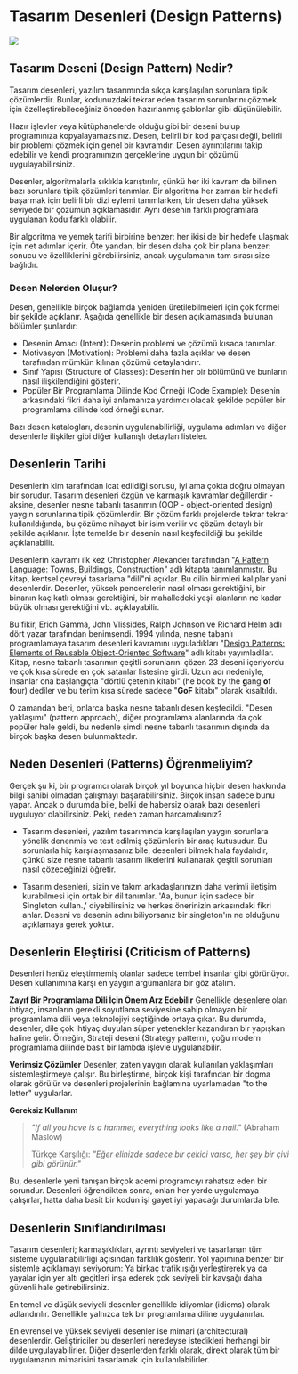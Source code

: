 ﻿# Tasarım Desenleri (Design Patterns)
![](![](https://refactoring.guru/images/refactoring/content/refactoring-2x.png))
## Tasarım Deseni (Design Pattern) Nedir?
Tasarım desenleri, yazılım tasarımında sıkça karşılaşılan sorunlara tipik çözümlerdir. Bunlar, kodunuzdaki tekrar eden tasarım sorunlarını çözmek için özelleştirebileceğiniz önceden hazırlanmış şablonlar gibi düşünülebilir.

 Hazır işlevler veya kütüphanelerde olduğu gibi bir deseni bulup programınıza kopyalayamazsınız. Desen, belirli bir kod parçası değil, belirli bir problemi çözmek için genel bir kavramdır. Desen ayrıntılarını takip edebilir ve kendi programınızın gerçeklerine uygun bir çözümü uygulayabilirsiniz.

Desenler, algoritmalarla sıklıkla karıştırılır, çünkü her iki kavram da bilinen bazı sorunlara tipik çözümleri tanımlar. Bir algoritma her zaman bir hedefi başarmak için belirli bir dizi eylemi tanımlarken, bir desen daha yüksek seviyede bir çözümün açıklamasıdır. Aynı desenin farklı programlara uygulanan kodu farklı olabilir.

Bir algoritma ve yemek tarifi birbirine benzer: her ikisi de bir hedefe ulaşmak için net adımlar içerir. Öte yandan, bir desen daha çok bir plana benzer: sonucu ve özelliklerini görebilirsiniz, ancak uygulamanın tam sırası size bağlıdır.

### Desen Nelerden Oluşur?
Desen, genellikle birçok bağlamda yeniden üretilebilmeleri için çok formel bir şekilde açıklanır. Aşağıda genellikle bir desen açıklamasında bulunan bölümler şunlardır:

-  Desenin Amacı (Intent): Desenin problemi ve çözümü kısaca tanımlar.
- Motivasyon (Motivation): Problemi daha fazla açıklar ve desen tarafından mümkün kılınan çözümü detaylandırır.
-  Sınıf Yapısı (Structure of Classes): Desenin her bir bölümünü ve bunların nasıl ilişkilendiğini gösterir.
-  Popüler Bir Programlama Dilinde Kod Örneği (Code Example): Desenin arkasındaki fikri daha iyi anlamanıza yardımcı olacak şekilde popüler bir programlama dilinde kod örneği sunar.

Bazı desen katalogları, desenin uygulanabilirliği, uygulama adımları ve diğer desenlerle ilişkiler gibi diğer kullanışlı detayları listeler.

## Desenlerin Tarihi
Desenlerin kim tarafından icat edildiği sorusu, iyi ama çokta doğru olmayan bir sorudur. Tasarım desenleri özgün ve karmaşık kavramlar değillerdir - aksine, desenler nesne tabanlı tasarımın (OOP - object-oriented design) yaygın sorunlarına tipik çözümlerdir. Bir çözüm farklı projelerde tekrar tekrar kullanıldığında, bu çözüme nihayet bir isim verilir ve çözüm detaylı bir şekilde açıklanır. İşte temelde bir desenin nasıl keşfedildiği bu şekilde açıklanabilir.

Desenlerin kavramı ilk kez Christopher Alexander tarafından "[A Pattern Language: Towns, Buildings, Construction](https://www.amazon.com/-/dp/0195019199)" adlı kitapta tanımlanmıştır. Bu kitap, kentsel çevreyi tasarlama "dili"ni açıklar. Bu dilin birimleri kalıplar yani desenlerdir. Desenler, yüksek pencerelerin nasıl olması gerektiğini, bir binanın kaç katlı olması gerektiğini, bir mahalledeki yeşil alanların ne kadar büyük olması gerektiğini vb. açıklayabilir.

Bu fikir, Erich Gamma, John Vlissides, Ralph Johnson ve Richard Helm adlı dört yazar tarafından benimsendi. 1994 yılında, nesne tabanlı programlamaya tasarım desenleri kavramını uyguladıkları "[Design Patterns: Elements of Reusable Object-Oriented Software](https://www.amazon.com/gp/product/0201633612/)" adlı kitabı yayımladılar. Kitap, nesne tabanlı tasarımın çeşitli sorunlarını çözen 23 deseni içeriyordu ve çok kısa sürede en çok satanlar listesine girdi. Uzun adı nedeniyle, insanlar ona başlangıçta "dörtlü çetenin kitabı" (he book by the **g**ang **o**f **f**our) dediler ve bu terim kısa sürede sadece "**GoF** kitabı" olarak kısaltıldı.

O zamandan beri, onlarca başka nesne tabanlı desen keşfedildi. "Desen yaklaşımı" (pattern approach), diğer programlama alanlarında da çok popüler hale geldi, bu nedenle şimdi nesne tabanlı tasarımın dışında da birçok başka desen bulunmaktadır.

## Neden Desenleri (Patterns) Öğrenmeliyim?
Gerçek şu ki, bir programcı olarak birçok yıl boyunca hiçbir desen hakkında bilgi sahibi olmadan çalışmayı başarabilirsiniz. Birçok insan sadece bunu yapar. Ancak o durumda bile, belki de habersiz olarak bazı desenleri uyguluyor olabilirsiniz. Peki, neden zaman harcamalısınız?

- Tasarım desenleri, yazılım tasarımında karşılaşılan yaygın sorunlara yönelik denenmiş ve test edilmiş çözümlerin bir araç kutusudur. Bu sorunlarla hiç karşılaşmasanız bile, desenleri bilmek hala faydalıdır, çünkü size nesne tabanlı tasarım ilkelerini kullanarak çeşitli sorunları nasıl çözeceğinizi öğretir.

- Tasarım desenleri, sizin ve takım arkadaşlarınızın daha verimli iletişim kurabilmesi için ortak bir dil tanımlar. 'Aa, bunun için sadece bir Singleton kullan.,' diyebilirsiniz ve herkes önerinizin arkasındaki fikri anlar. Deseni ve desenin adını biliyorsanız bir singleton'ın ne olduğunu açıklamaya gerek yoktur. 

## Desenlerin Eleştirisi (Criticism of Patterns)

Desenleri henüz eleştirmemiş olanlar sadece tembel insanlar gibi görünüyor. Desen kullanımına karşı en yaygın argümanlara bir göz atalım.

**Zayıf Bir Programlama Dili İçin Önem Arz Edebilir**
Genellikle desenlere olan ihtiyaç, insanların gerekli soyutlama seviyesine sahip olmayan bir programlama dili veya teknolojiyi seçtiğinde ortaya çıkar. Bu durumda, desenler, dile çok ihtiyaç duyulan süper yetenekler kazandıran bir yapışkan haline gelir.
Örneğin, Strateji deseni (Strategy pattern), çoğu modern programlama dilinde basit bir lambda işlevle uygulanabilir.

**Verimsiz Çözümler**
Desenler, zaten yaygın olarak kullanılan yaklaşımları sistemleştirmeye çalışır. Bu birleştirme, birçok kişi tarafından bir dogma olarak görülür ve desenleri projelerinin bağlamına uyarlamadan "to the letter" uygularlar.

**Gereksiz Kullanım**
> *"If all you have is a hammer, everything looks like a nail."* (Abraham Maslow)
> 
> Türkçe Karşılığı: *"Eğer elinizde sadece bir çekici varsa, her şey bir çivi gibi görünür."*

Bu, desenlerle yeni tanışan birçok acemi programcıyı rahatsız eden bir sorundur. Desenleri öğrendikten sonra, onları her yerde uygulamaya çalışırlar, hatta daha basit bir kodun işi gayet iyi yapacağı durumlarda bile.

## Desenlerin Sınıflandırılması
Tasarım desenleri; karmaşıklıkları, ayrıntı seviyeleri ve tasarlanan tüm sisteme uygulanabilirliği açısından farklılık gösterir. Yol yapımına benzer bir sistemle açıklamayı seviyorum:  Ya birkaç trafik ışığı yerleştirerek ya da yayalar için yer altı geçitleri inşa ederek çok seviyeli bir kavşağı daha güvenli hale getirebilirsiniz.

En temel ve düşük seviyeli desenler genellikle idiyomlar (idioms) olarak adlandırılır. Genellikle yalnızca tek bir programlama diline uygulanırlar.

En evrensel ve yüksek seviyeli desenler ise mimari (architectural) desenlerdir. Geliştiriciler bu desenleri neredeyse istedikleri herhangi bir dilde uygulayabilirler. Diğer desenlerden farklı olarak, direkt olarak tüm bir uygulamanın mimarisini tasarlamak için kullanılabilirler.






